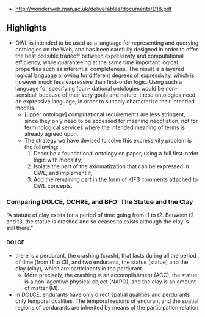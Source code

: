 
- http://wonderweb.man.ac.uk/deliverables/documents/D18.pdf


## Highlights

- OWL is intended to be used as a language for representing and querying ontologies on the Web, and has been carefully designed in order to offer the best possible tradeoff between expressivity and computational efficiency, while guaranteeing at the same time important logical properties such as inferential completeness. The result is a layered logical language allowing for different degrees of expressivity, which is however much less expressive than first-order logic. Using such a language for specifying foun- dational ontologies would be non-sensical: because of their very goals and nature, these ontologies need an expressive language, in order to suitably characterize their intended models.
  - [upper ontology] computational requirements are less stringent, since they only need to be accessed for meaning negotiation, not for terminological services where the intended meaning of terms is already agreed upon.
  - The strategy we have devised to solve this expressivity problem is the following:
    1. Describe a foundational ontology on paper, using a full first-order logic with modality;
    2. Isolate the part of the axiomatization that can be expressed in OWL, and implement it;
    3. Add the remaining part in the form of KIF3 comments attached to OWL concepts.

### Comparing DOLCE, OCHRE, and BFO: The Statue and the Clay

“A statute of clay exists for a period of time going from t1 to t2. Between t2 and t3, the statue is crashed and so ceases to exists although the clay is still there.”

#### DOLCE

- there is a perdurant, the crashing (crash), that lasts during all the period of time (from t1 to t3), and two endurants, the statue (statue) and the clay (clay), which are participants in the perdurant. 
  - More precisely, the crashing is an accomplishment (ACC), the statue is a non-agentive physical object (NAPO), and the clay is an amount of matter (M).
- In DOLCE, endurants have only direct spatial qualities and perdurants only temporal qualities. The temporal regions of endurant and the spatial regions of perdurants are inherited by means of the participation relation 


